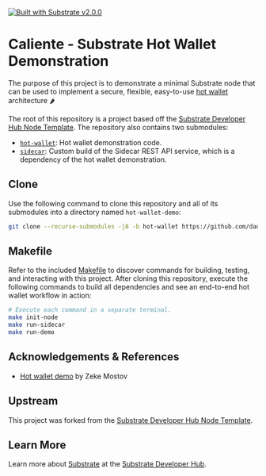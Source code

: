 [![Built with Substrate v2.0.0](https://img.shields.io/badge/Substrate-v2.0.0-E6007A)](https://github.com/paritytech/substrate/releases/tag/v2.0.0)

# Caliente - Substrate Hot Wallet Demonstration

The purpose of this project is to demonstrate a minimal Substrate node that can be used to implement
a secure, flexible, easy-to-use [hot wallet](https://github.com/emostov/proxy-hot-wallet#background)
architecture :hot_pepper:

The root of this repository is a project based off the
[Substrate Developer Hub Node Template](#upstream). The repository also contains two submodules:

- [`hot-wallet`](https://github.com/emostov/proxy-hot-wallet): Hot wallet demonstration code.
- [`sidecar`](https://github.com/paritytech/substrate-api-sidecar): Custom build of the Sidecar REST
  API service, which is a dependency of the hot wallet demonstration.

## Clone

Use the following command to clone this repository and all of its submodules into a directory named
`hot-wallet-demo`:

```sh
git clone --recurse-submodules -j8 -b hot-wallet https://github.com/danforbes/substrate-node-template.git hot-wallet-demo
```

## Makefile

Refer to the included [Makefile](Makefile) to discover commands for building, testing, and
interacting with this project. After cloning this repository, execute the following commands to
build all dependencies and see an end-to-end hot wallet workflow in action:

```sh
# Execute each command in a separate terminal.
make init-node
make run-sidecar
make run-demo
```

## Acknowledgements & References

- [Hot wallet demo](https://github.com/emostov/proxy-hot-wallet) by Zeke Mostov

## Upstream

This project was forked from the
[Substrate Developer Hub Node Template](https://github.com/substrate-developer-hub/substrate-node-template).

## Learn More

Learn more about [Substrate](https://www.substrate.io/) at the
[Substrate Developer Hub](https://substrate.dev/).
